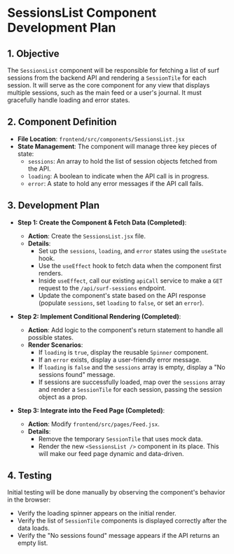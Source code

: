 # SessionsList Component Development Plan

## 1. Objective

The `SessionsList` component will be responsible for fetching a list of surf sessions from the backend API and rendering a `SessionTile` for each session. It will serve as the core component for any view that displays multiple sessions, such as the main feed or a user's journal. It must gracefully handle loading and error states.

## 2. Component Definition

-   **File Location**: `frontend/src/components/SessionsList.jsx`
-   **State Management**: The component will manage three key pieces of state:
    -   `sessions`: An array to hold the list of session objects fetched from the API.
    -   `loading`: A boolean to indicate when the API call is in progress.
    -   `error`: A state to hold any error messages if the API call fails.

## 3. Development Plan

-   **Step 1: Create the Component & Fetch Data (Completed)**:
    -   **Action**: Create the `SessionsList.jsx` file.
    -   **Details**:
        -   Set up the `sessions`, `loading`, and `error` states using the `useState` hook.
        -   Use the `useEffect` hook to fetch data when the component first renders.
        -   Inside `useEffect`, call our existing `apiCall` service to make a `GET` request to the `/api/surf-sessions` endpoint.
        -   Update the component's state based on the API response (populate `sessions`, set `loading` to `false`, or set an `error`).

-   **Step 2: Implement Conditional Rendering (Completed)**:
    -   **Action**: Add logic to the component's return statement to handle all possible states.
    -   **Render Scenarios**:
        -   If `loading` is `true`, display the reusable `Spinner` component.
        -   If an `error` exists, display a user-friendly error message.
        -   If `loading` is `false` and the `sessions` array is empty, display a "No sessions found" message.
        -   If sessions are successfully loaded, map over the `sessions` array and render a `SessionTile` for each session, passing the session object as a prop.

-   **Step 3: Integrate into the Feed Page (Completed)**:
    -   **Action**: Modify `frontend/src/pages/Feed.jsx`.
    -   **Details**:
        -   Remove the temporary `SessionTile` that uses mock data.
        -   Render the new `<SessionsList />` component in its place. This will make our feed page dynamic and data-driven.

## 4. Testing

Initial testing will be done manually by observing the component's behavior in the browser:
-   Verify the loading spinner appears on the initial render.
-   Verify the list of `SessionTile` components is displayed correctly after the data loads.
-   Verify the "No sessions found" message appears if the API returns an empty list.
